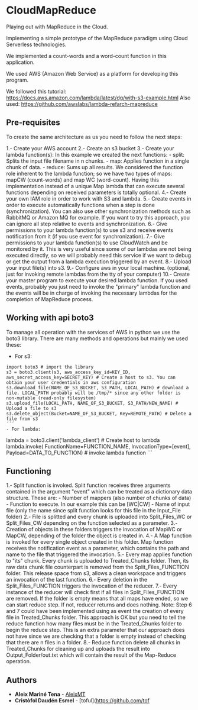# CloudMapReduce
Playing out with MapReduce in the Cloud.

Implementing a simple prototype of the MapReduce paradigm using Cloud Serverless technologies.

We implemented a count-words and a word-count function in this application.

We used AWS (Amazon Web Service) as a platform for developing this program.

We followed this tutorial: https://docs.aws.amazon.com/lambda/latest/dg/with-s3-example.html
Also used: https://github.com/awslabs/lambda-refarch-mapreduce

## Pre-requisites
To create the same architecture as us you need to follow the next steps:

1.- Create your AWS account
2.- Create an s3 bucket
3.- Create your lambda function(s): In this example we created the next functions:
	- split: Splits the input file filename in n chunks.
	- map: Applies function in a single chunk of data.
	- reduce: Sums up all results.
	We considered the function role inherent to the lambda function; so we have two types of maps: mapCW (count-words) and map WC (word-count). Having this implementation instead of a unique Map lambda that can execute several functions depending on received parameters is totally optional.
4.- Create your own IAM role in order to work with S3 and lambda.
5.- Create events in order to execute automatically functions when a step is done (synchronization). You can also use other synchronization methods such as RabbitMQ or Amazon MQ for example. If you want to try this approach, you can ignore all step relative to events and synchronization.
6.- Give permissions to your lambda function(s) to use s3 and receive events notification from it (if you use event for synchronization).
7.- Give permissions to your lambda function(s) to use CloudWatch and be monitored by it. This is very useful since some of our lambdas are not being executed directly, so we will probably need this service if we want to debug or get the output from a lambda execution triggered by an event.
8.- Upload your input file(s) into s3.
9.- Configure aws in your local machine. (optional, just for invoking remote lambdas from the tty of your computer) 
10.- Create your master program to execute your desired lambda function. If you used events, probably you just need to invoke the "primary" lambda function and the events will be in charge of invoking the necessary lambdas for the completion of MapReduce process.

## Working with api boto3
To manage all operation with the services of AWS in python we use the boto3 library. There are many methods and operations but mainly we used these:

- For s3:
```
import boto3 # import the library
s3 = boto3.client(s3, aws_access_key_id=KEY_ID, aws_secret_access_key=SECRET_KEY) # Create a host to s3. You can obtain your user credentials in aws configuration
s3.download_file(NAME_OF_S3_BUCKET, S3_PATH, LOCAL_PATH) # download a file. LOCAL_PATH probably will be /tmp/* since any other folder is non-mutable (read-only filesystem)
s3.upload_file(LOCAL_PATH, NAME_OF_S3_BUCKET, S3_PATH/NEW_NAME) # Upload a file to s3
s3.delete_object(Bucket=NAME_OF_S3_BUCKET, Key=REMOTE_PATH) # Delete a file from s3
´´´
- For lambda:
```
lambda = boto3.client('lambda_client') # Create host to lambda
lambda.invoke( FunctionName=FUNCTION_NAME, InvocationType=[event], Payload=DATA_TO_FUNCTION) # invoke lambda function
´´´

## Functioning

1.- Split function is invoked. Split function receives three arguments contained in the argument "event" which can be treated as a dictionary data structure. These are: 
	- Number of mappers (also number of chunks of data)
	- Function to execute. In our example this can be [WC|CW]
	- Name of input file (only the name since split function looks for this file in the Input_File folder)
2.- File is splitted and every chunk is uploaded into Split_Files_WC or Split_Files_CW depending on the function selected as a parameter.
3.- Creation of objects in these folders triggers the invocation of MapWC or MapCW, depending of the folder the object is created in.
4.- A Map function is invoked for every single object created in this folder. Map function receives the notification event as a parameter, which contains the path and name to the file that triggered the invocation.
5.- Every map applies function to "its" chunk. Every chunk is uploaded to Treated_Chunks folder. Then, its raw data chunk file counterpart is removed from the Split_Files_FUNCTION folder. This release space from s3, allows a clean workspace and triggers an invocation of the last function.
6.- Every deletion in the Split_Files_FUNCTION triggers the invocation of the reducer.
7.- Every instance of the reducer will check first if all files in Split_Files_FUNCTION are removed. If the folder is empty means that all maps have ended, so we can start reduce step. If not, reducer returns and does nothing.
Note: Step 6 and 7 could have been implemented using as event the creation of every file in Treated_Chunks folder. This approach is OK but you need to tell the reduce function how many files must be in the Treated_Chunks folder to begin the reduce step. This is an extra parameter that our approach does not have since we are checking that a folder is empty instead of checking that there are n files in a folder.
8.- Reduce function delete all chunks in Treated_Chunks for cleaning up and uploads the result into Output_Folder/out.txt which will contain the result of the Map-Reduce operation.


## Authors

* **Aleix Mariné Tena** - [AleixMT](https://github.com/AleixMT)
* **Cristòfol Daudén Esmel** - [toful](https://github.com/tof